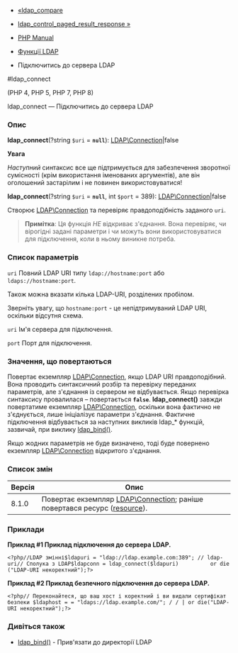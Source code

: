 - [«ldap_compare](function.ldap-compare.md)
- [ldap_control_paged_result_response »](function.ldap-control-paged-result-response.md)

- [PHP Manual](index.md)
- [Функції LDAP](ref.ldap.md)
- Підключитись до сервера LDAP

#ldap_connect

(PHP 4, PHP 5, PHP 7, PHP 8)

ldap_connect — Підключитись до сервера LDAP

### Опис

**ldap_connect**(?string `$uri` = **`null`**):
[LDAP\Connection](class.ldap-connection.md)\|false

**Увага**

*Наступний* синтаксис все ще підтримується для забезпечення зворотної
сумісності (крім використання іменованих аргументів), але він
оголошений застарілим і не повинен використовуватися!

**ldap_connect**(?string `$uri` = **`null`**, int `$port` = 389):
[LDAP\Connection](class.ldap-connection.md)\|false

Створює [LDAP\Connection](class.ldap-connection.md) та перевіряє
правдоподібність заданого `uri`.

> **Примітка**: Ця функція *НЕ* відкриває з'єднання. Вона перевіряє,
> чи вірогідні задані параметри і чи можуть вони використовуватися для
> підключення, коли в ньому виникне потреба.

### Список параметрів

`uri`
Повний LDAP URI типу `ldap://hostname:port` або `ldaps://hostname:port`.

Також можна вказати кілька LDAP-URI, розділених пробілом.

Зверніть увагу, що `hostname:port` - це непідтримуваний LDAP URI,
оскільки відсутня схема.

`uri`
Ім'я сервера для підключення.

`port`
Порт для підключення.

### Значення, що повертаються

Повертає екземпляр [LDAP\Connection](class.ldap-connection.md), якщо
LDAP URI правдоподібний. Вона проводить синтаксичний розбір та перевірку
переданих параметрів, але з'єднання із сервером не відбувається. Якщо
перевірка синтаксису провалилася – повертається **`false`**.
**ldap_connect()** завжди повертатиме екземпляр
[LDAP\Connection](class.ldap-connection.md), оскільки вона фактично
не з'єднується, лише ініціалізує параметри з'єднання.
Фактичне підключення відбувається за наступних викликів ldap\_\*
функцій, зазвичай, при виклику [ldap_bind()](function.ldap-bind.md).

Якщо жодних параметрів не буде визначено, тоді буде повернено
екземпляр [LDAP\Connection](class.ldap-connection.md) відкритого
з'єднання.

### Список змін

| Версія | Опис                                                                                                                               |
| ------ | ---------------------------------------------------------------------------------------------------------------------------------- |
| 8.1.0  | Повертає екземпляр [LDAP\Connection](class.ldap-connection.md); раніше повертався ресурс ([resource](language.types.resource.md)). |

### Приклади

**Приклад #1 Приклад підключення до сервера LDAP.**

`<?php//LDAP змінні$ldapuri = "ldap://ldap.example.com:389"; // ldap-uri// Сполука з LDAP$ldapconn = ldap_connect($ldapuri)          or die("LDAP-URI некоректний");?> `

**Приклад #2 Приклад безпечного підключення до сервера LDAP.**

` <?php// Переконайтеся, що ваш хост і коректний і ви видали сертифікат безпеки $ldaphost = = "ldaps://ldap.example.com/"; / / | or die("LDAP-URI некоректний");?> `

### Дивіться також

- [ldap_bind()](function.ldap-bind.md) - Прив'язати до директорії LDAP
